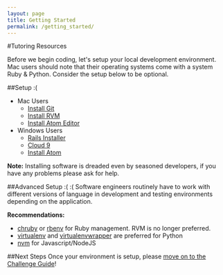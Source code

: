 ```yaml
---
layout: page
title: Getting Started
permalink: /getting_started/
---
```


#Tutoring Resources

Before we begin coding, let's setup your local development environment. Mac users should note that their operating systems come with a system Ruby & Python. Consider the setup below to be optional.

##Setup :(
- Mac Users  
  - [Install Git](http://git-scm.com/download/)  
  - [Install RVM](http://rvm.io/)  
  - [Install Atom Editor](https://atom.io/)
- Windows Users  
  - [Rails Installer](http://railsinstaller.org/)  
  - [Cloud 9](https://c9.io/)  
  - [Install Atom](http://chocolatey.org/packages/atom)  

__Note:__ Installing software is dreaded even by seasoned developers, if you have any problems please ask for help.  

##Advanced Setup :( :(
Software engineers routinely have to work with different versions of language in development and testing environments depending on the application.

__Recommendations:__
- [chruby](https://github.com/postmodern/chruby) or [rbenv](https://github.com/sstephenson/rbenv) for Ruby management. RVM is no longer preferred.  
- [virtualenv](https://virtualenv.pypa.io/en/latest/installation.html) and [virtualenvwrapper](https://virtualenvwrapper.readthedocs.org/en/latest/) are preferred for Python  
- [nvm](https://github.com/creationix/nvm) for Javascript/NodeJS

##Next Steps
Once your environment is setup, please [move on to the Challenge Guide](https://github.com/columbustutoringgroup/Welcome/blob/master/ChallengeGuide.md)!
